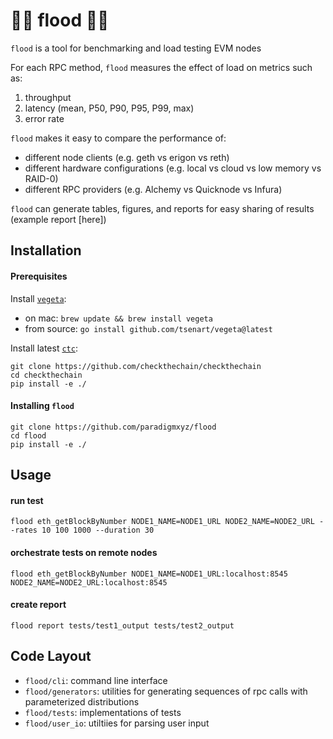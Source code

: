 
# 🌊🌊 flood 🌊🌊

`flood` is a tool for benchmarking and load testing EVM nodes

For each RPC method, `flood` measures the effect of load on metrics such as:
1. throughput
2. latency (mean, P50, P90, P95, P99, max)
3. error rate

`flood` makes it easy to compare the performance of:
- different node clients (e.g. geth vs erigon vs reth)
- different hardware configurations (e.g. local vs cloud vs low memory vs RAID-0)
- different RPC providers (e.g. Alchemy vs Quicknode vs Infura)

`flood` can generate tables, figures, and reports for easy sharing of results (example report [here])


## Installation

#### Prerequisites

Install [`vegeta`](https://github.com/tsenart/vegeta):
- on mac: `brew update && brew install vegeta`
- from source: `go install github.com/tsenart/vegeta@latest`

Install latest [`ctc`](https://github.com/checkthechain/checkthechain):
```
git clone https://github.com/checkthechain/checkthechain
cd checkthechain
pip install -e ./
```

#### Installing `flood`


```
git clone https://github.com/paradigmxyz/flood
cd flood
pip install -e ./
```

## Usage

#### run test
```
flood eth_getBlockByNumber NODE1_NAME=NODE1_URL NODE2_NAME=NODE2_URL --rates 10 100 1000 --duration 30
```

#### orchestrate tests on remote nodes
```
flood eth_getBlockByNumber NODE1_NAME=NODE1_URL:localhost:8545 NODE2_NAME=NODE2_URL:localhost:8545
```

#### create report
```
flood report tests/test1_output tests/test2_output
````

## Code Layout
- `flood/cli`: command line interface
- `flood/generators`: utilities for generating sequences of rpc calls with parameterized distributions
- `flood/tests`: implementations of tests
- `flood/user_io`: utiltiies for parsing user input
